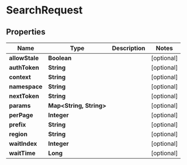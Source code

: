 

# SearchRequest


## Properties

Name | Type | Description | Notes
------------ | ------------- | ------------- | -------------
**allowStale** | **Boolean** |  |  [optional]
**authToken** | **String** |  |  [optional]
**context** | **String** |  |  [optional]
**namespace** | **String** |  |  [optional]
**nextToken** | **String** |  |  [optional]
**params** | **Map&lt;String, String&gt;** |  |  [optional]
**perPage** | **Integer** |  |  [optional]
**prefix** | **String** |  |  [optional]
**region** | **String** |  |  [optional]
**waitIndex** | **Integer** |  |  [optional]
**waitTime** | **Long** |  |  [optional]



